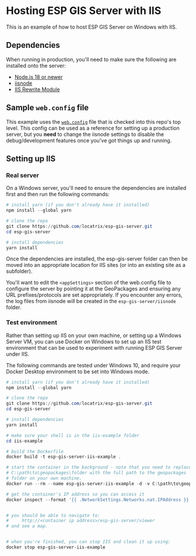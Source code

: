 # Hosting ESP GIS Server with IIS

This is an example of how to host ESP GIS Server on Windows with IIS.

## Dependencies
When running in production, you'll need to make sure the following are installed onto the server:

- [Node.js 18 or newer](https://nodejs.org/en/download)
- [iisnode](https://github.com/Azure/iisnode/releases)
- [IIS Rewrite Module](https://www.iis.net/downloads/microsoft/url-rewrite)

## Sample `web.config` file
This example uses the [`web.config`](https://github.com/locatrix/esp-gis-server/blob/main/web.config) file that is checked into this repo's top level. This config can be used as a reference for setting up a production server, but you **need** to change the iisnode settings to disable the debug/development features once you've got things up and running.

## Setting up IIS

### Real server
On a Windows server, you'll need to ensure the dependencies are installed first and then run the following commands:

```powershell
# install yarn (if you don't already have it installed)
npm install --global yarn

# clone the repo
git clone https://github.com/locatrix/esp-gis-server.git
cd esp-gis-server

# install dependencies
yarn install
```

Once the dependencies are installed, the esp-gis-server folder can then be moved into an appropriate location for IIS sites (or into an existing site as a subfolder).

You'll want to edit the `<appSettings>` section of the web.config file to configure the server by pointing it at the GeoPackages and ensuring any URL prefixes/protocols are set appropriately. If you encounter any errors, the log files from iisnode will be created in the `esp-gis-server/iisnode` folder. 

### Test environment
Rather than setting up IIS on your own machine, or setting up a Windows Server VM, you can use Docker on Windows to set up an IIS test environment that can be used to experiment with running ESP GIS Server under IIS.

The following commands are tested under Windows 10, and require your Docker Desktop environment to be set into Windows mode.

```powershell
# install yarn (if you don't already have it installed)
npm install --global yarn

# clone the repo
git clone https://github.com/locatrix/esp-gis-server.git
cd esp-gis-server

# install dependencies
yarn install

# make sure your shell is in the iis-example folder
cd iis-example

# build the Dockerfile
docker build -t esp-gis-server-iis-example .

# start the container in the background - note that you need to replace
# C:\path\to\geopackages\folder with the full path to the geopackages
# folder on your own machine.
docker run --rm --name esp-gis-server-iis-example -d -v C:\path\to\geopackages\folder:C:\espdata -v "$(Split-Path (Get-Location).Path -Parent):C:\inetpub\wwwroot\esp-gis-server" esp-gis-server-iis-example

# get the container's IP address so you can access it
docker inspect --format '{{ .NetworkSettings.Networks.nat.IPAddress }}' esp-gis-server-iis-example


# you should be able to navigate to:
#     http://<container ip address>/esp-gis-server/viewer
# and see a map.


# when you're finished, you can stop IIS and clean it up using:
docker stop esp-gis-server-iis-example
```
